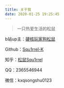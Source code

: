 ```yaml
---
title: 关于我
date: 2020-01-25 19:25:45
---
```

>一只热爱生活的松鼠

b站up主：[硬核玩家狗松鼠](https://space.bilibili.com/39616581)

Github：[Squ1rrel-K](https://github.com/Squ1rrel-K)

知乎：[松鼠Squ1rrel](https://www.zhihu.com/people/qie-ting-feng-yin-20-75)

QQ：2365546944

微信：kxqsongshu0123
